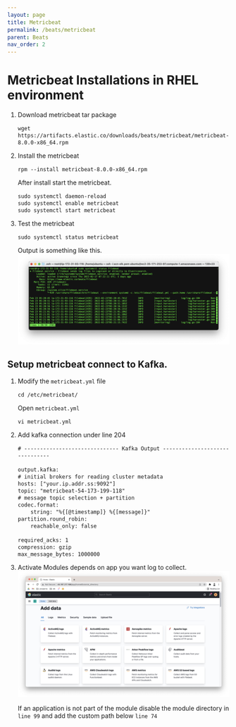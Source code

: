 ```yaml
---
layout: page
title: Metricbeat
permalink: /beats/metricbeat
parent: Beats
nav_order: 2
---
```



# Metricbeat Installations in RHEL environment


1. Download metricbeat tar package

    ```
    wget https://artifacts.elastic.co/downloads/beats/metricbeat/metricbeat-8.0.0-x86_64.rpm
    ```
2. Install the metricbeat

    ```
    rpm --install metricbeat-8.0.0-x86_64.rpm
    ```

    After install start the metricbeat.

    ```
    sudo systemctl daemon-reload
    sudo systemctl enable metricbeat
    sudo systemctl start metricbeat
    ```

3. Test the metricbeat

    ```
    sudo systemctl status metricbeat
    ```
    Output is something like this.
    ![metricbeat status](/images/filebeat_status.png)

## Setup metricbeat connect to Kafka.

1. Modify the `metricbeat.yml` file

    ```
    cd /etc/metricbeat/
    ```
    Open `metricbeat.yml`
    ```
    vi metricbeat.yml
    ```
2. Add kafka connection under line 204

    ```
    # ------------------------------ Kafka Output -------------------------------

    output.kafka:
    # initial brokers for reading cluster metadata
    hosts: ["your.ip.addr.ss:9092"]
    topic: "metricbeat-54-173-199-118"
    # message topic selection + partition
    codec.format:
        string: "%{[@timestamp]} %{[message]}"
    partition.round_robin:
        reachable_only: false
    
    required_acks: 1
    compression: gzip
    max_message_bytes: 1000000
    ```
3. Activate Modules depends on app you want log to collect.
    ![Log Modules](/images/log_modules.png)
    
    If an application is not part of the module disable the module directory in `line 99` and add the custom path below `line 74`

